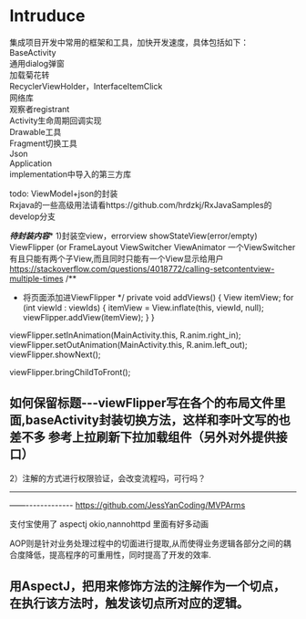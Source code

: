 # Intruduce

集成项目开发中常用的框架和工具，加快开发速度，具体包括如下：  
BaseActivity  
通用dialog弹窗  
加载菊花转  
RecyclerViewHolder，InterfaceItemClick  
网络库  
观察者registrant  
Activity生命周期回调实现  
Drawable工具  
Fragment切换工具  
Json  
Application  
implementation中导入的第三方库  

todo: ViewModel+json的封装  
Rxjava的一些高级用法请看https://github.com/hrdzkj/RxJavaSamples的develop分支   

*************************待封装内容**************************
1)封装空view，errorview  showStateView(error/empty)
ViewFlipper (or FrameLayout  ViewSwitcher  ViewAnimator
一个ViewSwitcher有且只能有两个子View,而且同时只能有一个View显示给用户
https://stackoverflow.com/questions/4018772/calling-setcontentview-multiple-times
/**
 * 将页面添加进ViewFlipper
 */
private void addViews() {
    View itemView;
    for (int viewId : viewIds) {
        itemView = View.inflate(this, viewId, null);
        viewFlipper.addView(itemView);
    }
}
    
viewFlipper.setInAnimation(MainActivity.this, R.anim.right_in);
viewFlipper.setOutAnimation(MainActivity.this, R.anim.left_out);
viewFlipper.showNext();

viewFlipper.bringChildToFront();


如何保留标题---viewFlipper写在各个的布局文件里面,baseActivity封装切换方法，这样和李叶文写的也差不多
              参考上拉刷新下拉加载组件（另外对外提供接口）
--------------
2）注解的方式进行权限验证，会改变流程吗，可行吗？
********************************************************************************

——-------------
https://github.com/JessYanCoding/MVPArms

支付宝使用了 aspectj okio,nannohttpd  里面有好多动画

AOP则是针对业务处理过程中的切面进行提取,从而使得业务逻辑各部分之间的耦合度降低，提高程序的可重用性，同时提高了开发的效率.

用AspectJ，把用来修饰方法的注解作为一个切点，在执行该方法时，触发该切点所对应的逻辑。
-----------